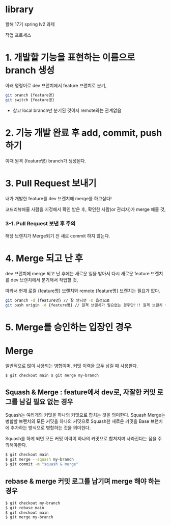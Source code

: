 # library

항해  17기 spring lv2 과제

작업 프로세스

# 1. 개발할 기능을 표현하는 이름으로 branch 생성

아래 명령어로 dev 브랜치에서 feature 브랜치로 분기,

``` bash
git branch {feature명}
git switch {feature명}
```

- 참고 local branch만 분기된 것이지 remote와는 관계없음

# 2. 기능 개발 완료 후 add, commit, push하기

이때 원격 {feature명} branch가 생성된다.

# 3. Pull Request 보내기

내가 개발한 feature를 dev 브랜치에 merge를 하고싶다!

코드리뷰해줄 사람을 지정해서 확인 받은 후, 확인한 사람(or 관리자)가 merge 해줄 것,


### 3-1. Pull Request 보낸 후 주의

해당 브랜치가 Merge되기 전 새로 commit 하지 않는다.


# 4. Merge 되고 난 후

dev 브랜치에 merge 되고 난 후에는 새로운 일을 받아서 다시 새로운 feature 브랜치를 dev 브랜치에서 분기해서 작업할 것,

따라서 현재 로컬 {feature명} 브랜치와 remote {feature명} 브랜치는 필요가 없다.

``` bash
git branch -d {feature명} // 잘 안되면 -D 옵션으로
git push origin -d {feature명} // 원격 브랜치가 필요없는 경우만!!! 원격 브랜치 삭제
```

# 5. Merge를 승인하는 입장인 경우

# **Merge**

일반적으로 많이 사용되는 병합이며, 커밋 이력을 모두 남길 때 사용한다.

`$ git checkout main
$ git merge my-branch`

## Squash & Merge : feature에서 dev로, 자잘한 커밋 로그를 남길 필요 없는 경우

Squash는 여러개의 커밋을 하나의 커밋으로 합치는 것을 의미한다. Squash Merge는 병합할 브랜치의 모든 커밋을 하나의 커밋으로 Squash한 새로운 커밋을 Base 브랜치에 추가하는 방식으로 병합하는 것을 의미한다.

Squash를 하게 되면 모든 커밋 이력이 하나의 커밋으로 합쳐지며 사라진다는 점을 주의해야한다.

```  bash
$ git checkout main
$ git merge --squash my-branch
$ git commit -m "squash & merge"
```

## rebase & merge 커밋 로그를 남기며 merge 해야 하는 경우

```bash
$ git checkout my-branch
$ git rebase main
$ git checkout main
$ git merge my-branch
```
